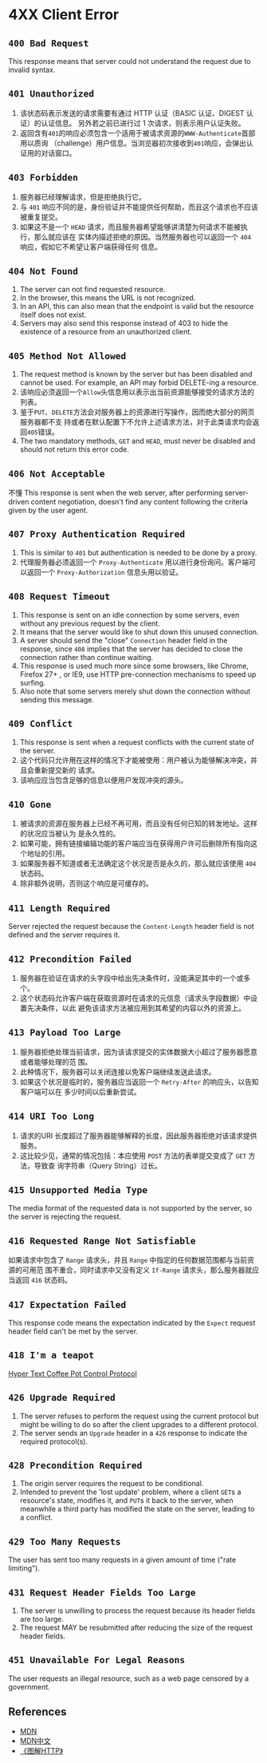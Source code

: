 # 4XX Client Error

## `400 Bad Request`
This response means that server could not understand the request due to invalid
syntax.


## `401 Unauthorized`
1. 该状态码表示发送的请求需要有通过 HTTP 认证（BASIC 认证、DIGEST 认证）的认证信息。
另外若之前已进行过 1 次请求，则表示用户认证失败。
2. 返回含有`401`的响应必须包含一个适用于被请求资源的`WWW-Authenticate`首部用以质询
（challenge）用户信息。当浏览器初次接收到`401`响应，会弹出认证用的对话窗口。


## `403 Forbidden`
1. 服务器已经理解请求，但是拒绝执行它。
2. 与 `401` 响应不同的是，身份验证并不能提供任何帮助，而且这个请求也不应该被重复提交。
3. 如果这不是一个 `HEAD` 请求，而且服务器希望能够讲清楚为何请求不能被执行，那么就应该在
实体内描述拒绝的原因。当然服务器也可以返回一个 `404` 响应，假如它不希望让客户端获得任何
信息。


## `404 Not Found`
1. The server can not find requested resource.
2. In the browser, this means the URL is not recognized.
3. In an API, this can also mean that the endpoint is valid but the resource
itself does not exist.
4. Servers may also send this response instead of 403 to hide the existence of a
resource from an unauthorized client.


## `405 Method Not Allowed`
1. The request method is known by the server but has been disabled and cannot be
used. For example, an API may forbid DELETE-ing a resource.
2. 该响应必须返回一个`Allow`头信息用以表示出当前资源能够接受的请求方法的列表。
3. 鉴于`PUT`、`DELETE`方法会对服务器上的资源进行写操作，因而绝大部分的网页服务器都不支
持或者在默认配置下不允许上述请求方法，对于此类请求均会返回`405`错误。
4. The two mandatory methods, `GET` and `HEAD`, must never be disabled and
should not return this error code.


## `406 Not Acceptable`
不懂
This response is sent when the web server, after performing server-driven
content negotiation, doesn't find any content following the criteria given by
the user agent.


## `407 Proxy Authentication Required`
1. This is similar to `401` but authentication is needed to be done by a proxy.
2. 代理服务器必须返回一个 `Proxy-Authenticate` 用以进行身份询问。客户端可以返回一个
`Proxy-Authorization` 信息头用以验证。


## `408 Request Timeout`
1. This response is sent on an idle connection by some servers, even without any
previous request by the client.
2. It means that the server would like to shut down this unused connection.
3. A server should send the "close" `Connection` header field in the response,
since `408` implies that the server has decided to close the connection rather
than continue waiting.
4. This response is used much more since some browsers, like Chrome, Firefox 27+
, or IE9, use HTTP pre-connection mechanisms to speed up surfing.
5. Also note that some servers merely shut down the connection without sending
this message.


## `409 Conflict`
1. This response is sent when a request conflicts with the current state of the
server.
2. 这个代码只允许用在这样的情况下才能被使用：用户被认为能够解决冲突，并且会重新提交新的
请求。
3. 该响应应当包含足够的信息以便用户发现冲突的源头。


## `410 Gone`
1. 被请求的资源在服务器上已经不再可用，而且没有任何已知的转发地址。这样的状况应当被认为
是永久性的。
2. 如果可能，拥有链接编辑功能的客户端应当在获得用户许可后删除所有指向这个地址的引用。
3. 如果服务器不知道或者无法确定这个状况是否是永久的，那么就应该使用 `404` 状态码。
4. 除非额外说明，否则这个响应是可缓存的。


## `411 Length Required`
Server rejected the request because the `Content-Length` header field is not
defined and the server requires it.


## `412 Precondition Failed`
1. 服务器在验证在请求的头字段中给出先决条件时，没能满足其中的一个或多个。
2. 这个状态码允许客户端在获取资源时在请求的元信息（请求头字段数据）中设置先决条件，以此
避免该请求方法被应用到其希望的内容以外的资源上。


## `413 Payload Too Large`
1. 服务器拒绝处理当前请求，因为该请求提交的实体数据大小超过了服务器愿意或者能够处理的范
围。
2. 此种情况下，服务器可以关闭连接以免客户端继续发送此请求。
3. 如果这个状况是临时的，服务器应当返回一个 `Retry-After` 的响应头，以告知客户端可以在
多少时间以后重新尝试。


## `414 URI Too Long`
1. 请求的URI 长度超过了服务器能够解释的长度，因此服务器拒绝对该请求提供服务。
2. 这比较少见，通常的情况包括：本应使用 `POST` 方法的表单提交变成了 `GET` 方法，导致查
询字符串（Query String）过长。


## `415 Unsupported Media Type`
The media format of the requested data is not supported by the server, so the
server is rejecting the request.


## `416 Requested Range Not Satisfiable`
如果请求中包含了 `Range` 请求头，并且 `Range` 中指定的任何数据范围都与当前资源的可用范
围不重合，同时请求中又没有定义 `If-Range` 请求头，那么服务器就应当返回 `416` 状态码。


## `417 Expectation Failed`
This response code means the expectation indicated by the `Expect` request
header field can't be met by the server.


## `418 I'm a teapot`
[Hyper Text Coffee Pot Control Protocol](https://en.wikipedia.org/wiki/Hyper_Text_Coffee_Pot_Control_Protocol)


## `426 Upgrade Required`
1. The server refuses to perform the request using the current protocol but
might be willing to do so after the client upgrades to a different protocol.
2. The server sends an `Upgrade` header in a `426` response to indicate the
required protocol(s).


## `428 Precondition Required`
1. The origin server requires the request to be conditional.
2. Intended to prevent the 'lost update' problem, where a client `GET`s a
resource's state, modifies it, and `PUT`s it back to the server, when meanwhile
a third party has modified the state on the server, leading to a conflict.


## `429 Too Many Requests`
The user has sent too many requests in a given amount of time ("rate limiting").


## `431 Request Header Fields Too Large`
1. The server is unwilling to process the request because its header fields are
too large.
2. The request MAY be resubmitted after reducing the size of the request header
fields.


## `451 Unavailable For Legal Reasons`
The user requests an illegal resource, such as a web page censored by a
government.


## References
* [MDN](https://developer.mozilla.org/en-US/docs/Web/HTTP/Status)
* [MDN中文](https://developer.mozilla.org/zh-CN/docs/Web/HTTP/Status)
* [《图解HTTP》](http://www.ituring.com.cn/book/1229)
